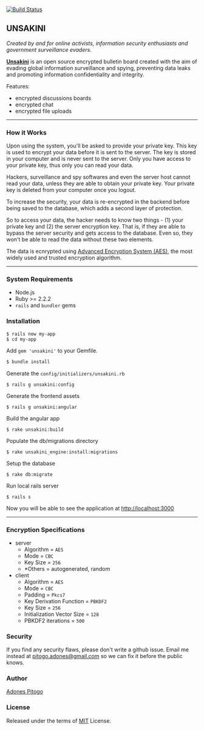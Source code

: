[![Build Status](https://travis-ci.org/adonespitogo/unsakini.svg?branch=master)](https://travis-ci.org/adonespitogo/unsakini)

UNSAKINI
-----------
*Created by and for online activists, information security enthusiasts and government surveillance evaders.*


**[Unsakini](https://www.unsakini.com)** is an open source encrypted bulletin board created with the aim of evading global information surveillance and spying, preventing data leaks and promoting information confidentiality and integrity.

Features:

 - encrypted discussions boards
 - encrypted chat
 - encrypted file uploads

-------------------------

### How it Works
Upon using the system, you'll be asked to provide your private key. This key is used to encrypt your data before it is sent to the server. The key is stored in your computer and is never sent to the server. Only you have access to your private key, thus only you can read your data.

Hackers, surveillance and spy softwares and even the server host cannot read your data, unless they are able to obtain your private key. Your private key is deleted from your computer once you logout.

To increase the security, your data is re-encrypted in the backend before being saved to the database, which adds a second layer of protection.

So to access your data, the hacker needs to know two things - (1) your private key and (2) the server encryption key. That is, if they are able to bypass the server security and gets access to the database. Even so, they won't be able to read the data without these two elements.

The data is ecnrypted using [Advanced Encryption System (AES)](https://en.wikipedia.org/wiki/Advanced_Encryption_Standard), the most widely used and trusted encryption algorithm.

------

### System Requirements
 - Node.js
 - Ruby >= 2.2.2
 - `rails` and `bundler` gems

### Installation

```
$ rails new my-app
$ cd my-app
```
Add `gem 'unsakini'` to your Gemfile.
```bash
$ bundle install
```
Generate the `config/initializers/unsakini.rb`
```
$ rails g unsakini:config
```
Generate the frontend assets
```
$ rails g unsakini:angular 
```
Build the angular app
```
$ rake unsakini:build
```
Populate the db/migrations directory
```
$ rake unsakini_engine:install:migrations
```
Setup the database
```
$ rake db:migrate
```

Run local rails server
```
$ rails s
```
Now you will be able to see the application at [http://localhost:3000](http://localhost:3000)

------------------------------

### Encryption Specifications

  - server
    - Algorithm = `AES`
    - Mode = `CBC`
    - Key Size = `256`
    - *Others = autogenerated, random
  - client
    - Algorithm = `AES`
    - Mode = `CBC`
    - Padding = `Pkcs7`
    - Key Derivation Function = `PBKDF2`
    - Key Size = `256`
    - Initialization Vector Size = `128`
    - PBKDF2 iterations = `500`

### Security
  If you find any security flaws, please don't write a github issue. Email me instead at pitogo.adones@gmail.com so we can fix it before the public knows.

### Author
[Adones Pitogo](http://adonespitogo.com)

### License
Released under the terms of [MIT](https://opensource.org/licenses/MIT) License.
